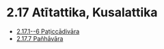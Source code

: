 # 2.17 Atītattika, Kusalattika

* [2.17.1--6 Paṭiccādivāra](2.17/2.17.1--6.md)
* [2.17.7 Pañhāvāra](2.17/2.17.7.md)
